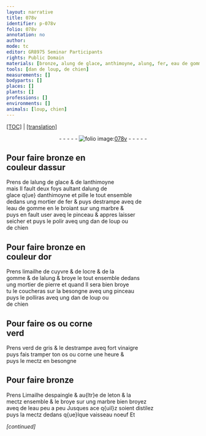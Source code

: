 ```yaml
---
layout: narrative
title: 078v
identifier: p-078v
folio: 078v
annotation: no
author:
mode: tc
editor: GR8975 Seminar Participants
rights: Public Domain
materials: [bronze, alung de glace, anthimoyne, alung, fer, eau de gomme, marbre, or, limailhe de cuyvre, ocre, gomme, pierre, os, corne, verd de gris, vinaigre, Limailhe despaingle, leton]
tools: [dan de loup, de chien]
measurements: []
bodyparts: []
places: []
plants: []
professions: []
environments: []
animals: [loup, chien]
---
```


<p><a href="{{ site.baseurl }}/diplomatic/">[TOC]</a> | <a href="{{ site.baseurl }}/texts/p-078v_tl/">[translation]</a></p><div class="folio" align="center">- - - - - <a href="http://gallica.bnf.fr/ark:/12148/btv1b10500001g/f162.item" target="_blank"><img src="https://cu-mkp.github.io/2017-workshop-edition/assets/photo-icon.png" alt="folio image: " style="display:inline-block; margin-bottom:-3px;"/>078v</a> - - - - - </div>  
  

## Pour faire <span class="m">bronze</span> en<br/> couleur dassur

 
Prens de l<span class="m">alung de glace</span> & de l<span class="m">anthimoyne</span><br/> mais Il fault deux foys aultant d<span class="m">alung</span> de<br/> glace q{ue} d<span class="m">anthimoyne</span> et pille le tout ensemble<br/> dedans ung mortier de <span class="m">fer</span> & puys destrampe aveq de<br/> l<span class="m">eau de gomme</span> en le broiant sur ung <span class="m">marbre</span> &<br/> puys en fault user aveq le pinceau & appres laisser<br/> seicher et puys le polir aveq ung <span class="tl">dan de <span class="al">loup</span></span> ou<br/> <span class="tl">de <span class="al">chien</span></span>
 
 
  

## Pour faire <span class="m">bronze</span> en<br/> couleur d<span class="m">or</span>

 
Prens <span class="m">limailhe de cuyvre</span> & de l<span class="m">ocre</span> & de la<br/> <span class="m">gomme</span> & de l<span class="m">alung</span> & broye le tout ensemble dedans<br/> ung mortier de <span class="m">pierre</span> et quand Il sera bien broye<br/> tu le coucheras sur la besongne aveq ung pinceau<br/> puys le polliras aveq ung <span class="tl">dan de <span class="al">loup</span></span> ou<br/><span class="tl">de <span class="al">chien</span></span>
 
 
  

## Pour faire <span class="m">os</span> ou <span class="m">corne</span><br/> verd

 
Prens <span class="m">verd de gris</span> & le destrampe aveq fort <span class="m">vinaigre</span><br/> puys fais tramper ton <span class="m">os</span> ou <span class="m">corne</span> une heure &<br/> puys le mectz en besongne

 
  

## Pour faire <span class="m">bronze</span>

 
Prens <span class="m">Limailhe despaingle</span> & au{ltr}e de <span class="m">leton</span> & la<br/> mectz ensemble & le broye sur ung <span class="m">marbre</span> bien broyez<br/> aveq de leau peu a peu Jusques ace q{uil}z soient distilez<br/> puys la mectz dedans q{ue}lque vaisseau noeuf Et
 
*[continued]*
 
